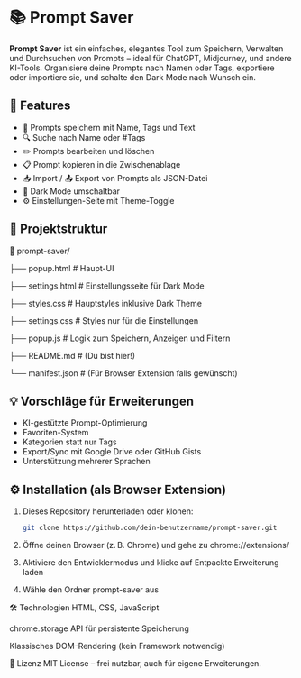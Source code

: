 # 📚 Prompt Saver

**Prompt Saver** ist ein einfaches, elegantes Tool zum Speichern, Verwalten und Durchsuchen von Prompts – ideal für ChatGPT, Midjourney, und andere KI-Tools. Organisiere deine Prompts nach Namen oder Tags, exportiere oder importiere sie, und schalte den Dark Mode nach Wunsch ein.

## 🔧 Features

- 💾 Prompts speichern mit Name, Tags und Text
- 🔍 Suche nach Name oder #Tags
- ✏️ Prompts bearbeiten und löschen
- 📋 Prompt kopieren in die Zwischenablage
- 📥 Import / 📤 Export von Prompts als JSON-Datei
- 🌙 Dark Mode umschaltbar
- ⚙️ Einstellungen-Seite mit Theme-Toggle

## 📂 Projektstruktur

📁 prompt-saver/

├── popup.html # Haupt-UI

├── settings.html # Einstellungsseite für Dark Mode

├── styles.css # Hauptstyles inklusive Dark Theme

├── settings.css # Styles nur für die Einstellungen

├── popup.js # Logik zum Speichern, Anzeigen und Filtern

├── README.md # (Du bist hier!)

└── manifest.json # (Für Browser Extension falls gewünscht)


## 💡 Vorschläge für Erweiterungen

- KI-gestützte Prompt-Optimierung
- Favoriten-System
- Kategorien statt nur Tags
- Export/Sync mit Google Drive oder GitHub Gists
- Unterstützung mehrerer Sprachen

## ⚙️ Installation (als Browser Extension)

1. Dieses Repository herunterladen oder klonen:
   ```bash
   git clone https://github.com/dein-benutzername/prompt-saver.git

2. Öffne deinen Browser (z. B. Chrome) und gehe zu chrome://extensions/

3. Aktiviere den Entwicklermodus und klicke auf Entpackte Erweiterung laden

4. Wähle den Ordner prompt-saver aus

🛠️ Technologien
HTML, CSS, JavaScript

chrome.storage API für persistente Speicherung

Klassisches DOM-Rendering (kein Framework notwendig)

📝 Lizenz
MIT License – frei nutzbar, auch für eigene Erweiterungen.


